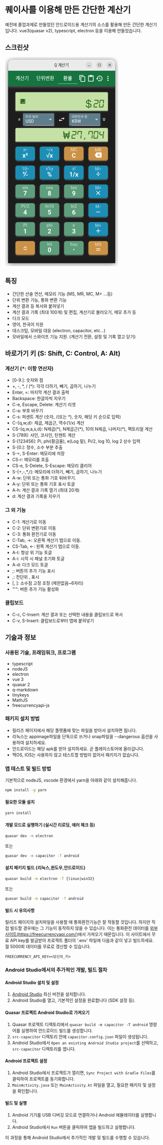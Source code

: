 # 퀘이사를 이용해 만든 간단한 계산기

예전에 졸업과제로 만들었던 안드로이드용 계산기의 소스를 활용해 만든 간단한 계산기 입니다. vue3(quasar v2), typescript, electron 등을 이용해 만들었습니다.

## 스크린샷

![Screenshot](https://github.com/from104/qcalc/raw/main/assets/screenshot_v0.9.0-ko.png)

## 특징

- 간단한 산술 연산, 메모리 기능 (MS, MR, MC, M+ ...등)
- 단위 변환 기능, 통화 변환 기능
- 계산 결과 등 복사와 붙혀넣기
- 계산 결과 기록 (최대 100개) 및 편집, 계산기로 불러오기, 메모 추가 등
- 다크 모드
- 영어, 한국어 지원
- 데스크탑, 모바일 대응 (electron, capacitor, etc...)
- 모바일에서 스와이프 기능 지원. (계산기 전환, 설정 및 기록 열고 닫기)

## 바로가기 키 (S: Shift, C: Control, A: Alt)

### 계산기 (\*: 이항 연산자)

- [0-9\.]: 숫자와 점
- +, -, \*, / (\*): 각각 더하기, 빼기, 곱하기, 나누기
- Enter, =: 마지막 계산 결과 출력
- Backspace: 한글자씩 지우기
- C-e, Escape, Delete: 계산기 리셋
- C-a: 부호 바꾸기
- C-s: 퍼센트 계산 (숫자, /(또는 \*), 숫자, 해당 키 순으로 입력)
- C-{q,w,d}: 제곱, 제곱근, 역수(1/x) 계산
- CS-{q,w,a,s,d}: N제곱(\*), N제곱근(\*), 10의 N제곱, 나머지(\*), 팩토리얼 계산
- S-[789]: 사인, 코사인, 탄젠트 계산
- S-[123456]: Pi, phi(황금율), e(Log 밑), Pi/2, log 10, log 2 상수 입력
- S-[0\.]: 정수, 소수 부분 추출
- S-=, S-Enter: 메모리에 저장
- CS-r: 메모리를 호출
- CS-e, S-Delete, S-Escape: 메모리 클리어
- S-{+,-,*,/}: 메모리에 더하기, 빼기, 곱하기, 나누기
- A-w: 단위 또는 통화 기호 뒤바꾸기.
- A-y: 단위 또는 통화 기호 표시 토글
- A-h: 계산 결과 기록 열기 (최대 20개)
- d: 계산 결과 기록을 지우기

### 그 외 기능

- C-1: 계산기로 이동
- C-2: 단위 변환기로 이동
- C-3: 통화 환전기로 이동
- C-Tab,  ->: 오른쪽 계산기 탭으로 이동.
- CS-Tab, <-: 왼쪽 계산기 탭으로 이동.
- A-t: 항상 위 기능 토글
- A-i: 시작 시 패널 초기화 토글
- A-d: 다크 모드 토글
- ;: 버튼의 추가 기능 표시
- ,: 천단위 , 표시
- [, ]: 소수점 고정 조정 (제한없음~6자리)
- "'": 버튼 추가 기능 활성화

### 클립보드

- C-c, C-Insert: 계산 결과 또는 선택한 내용을 클립보드로 복사
- C-v, S-Insert: 클립보드로부터 앱에 붙혀넣기

## 기술과 정보

### 사용된 기술, 프래임워크, 프로그램

- typescript
- nodeJS
- electron
- vue 3
- quasar 2
- q-markdown
- tinykeys
- MathJS
- freecurrencyapi-js

### 패키지 설치 방법

- 릴리즈 페이지에서 해당 플랫폼에 맞는 파일을 받아서 설치하면 됩니다.
- 리눅스는 appimage파일을 단독으로 쓰거나 snap파일을 --dangerous 옵션을 사용하여 설치하세요.
- 안드로이드는 해당 apk를 받아 설치하세요. 곧 플레이스토어에 올라갑니다.
- 맥OS, IOS는 사용하지 않고 테스트할 방법이 없어서 패키지가 없습니다.

### 앱 테스트 및 빌드 방법

기본적으로 nodeJS, vscode 환경에서 yarn을 아래와 같이 설치해줍니다.

```bash
npm install -g yarn
```

#### 필요한 모듈 설치

```bash
yarn install
```

#### 개발 모드로 실행하기 (실시간 리로딩, 에러 체크 등)

```bash
quasar dev -m electron
```

또는

```bash
quasar dev -m capacitor -T android
```

#### 설치 패키지 빌드 {리눅스,윈도우,안드로이드}

```bash
quasar build -m electron -T {linux|win32}
```

또는

```bash
quasar build -m capacitor -T android
```

#### 빌드 시 유의사항

릴리즈 페이지의 설치파일을 사용할 때 통화환전기능은 잘 작동할 것입니다. 하지만 직접 빌드할 경우에는 그 기능이 동작하지 않을 수 있습니다. 이는 통화환전 데이터를 [외부 사이트(https://freecurrencyapi.com/)](https://freecurrencyapi.com/)에서 가져오기 때문입니다. 이 사이트에서 무료 API key를 발급받아 프로젝트 폴더의 '.env' 파일에 다음과 같이 넣고 빌드하세요. 월 5000회 데이터를 무료로 갱신할 수 있습니다.

```plaintext
FREECURRENCY_API_KEY=<당신의_키>
```

### Android Studio에서의 추가적인 개발, 빌드 절차

#### Android Studio 설치 및 설정

1. [Android Studio](https://developer.android.com/studio) 최신 버전을 설치합니다.
2. Android Studio를 열고, 기본적인 설정을 완료합니다 (SDK 설정 등).

#### Quasar 프로젝트 Android Studio로 가져오기

1. Quasar 프로젝트 디렉토리에서 `quasar build -m capacitor -T android` 명령어를 실행하여 안드로이드 빌드를 생성합니다.
2. `src-capacitor` 디렉토리 안에 `capacitor.config.json` 파일이 생성됩니다.
3. Android Studio에서 `Open an existing Android Studio project`를 선택하고, `src-capacitor` 디렉토리를 엽니다.

#### Android 프로젝트 설정

1. Android Studio에서 프로젝트가 열리면, `Sync Project with Gradle Files`를 클릭하여 프로젝트를 동기화합니다.
2. `MainActivity.java` 또는 `MainActivity.kt` 파일을 열고, 필요한 패키지 및 설정을 확인합니다.

#### 빌드 및 실행

1. Android 기기를 USB 디버깅 모드로 연결하거나 Android 에뮬레이터를 실행합니다.
2. Android Studio에서 `Run` 버튼을 클릭하여 앱을 빌드하고 실행합니다.

이 과정을 통해 Android Studio에서 추가적인 개발 및 빌드를 수행할 수 있습니다.
